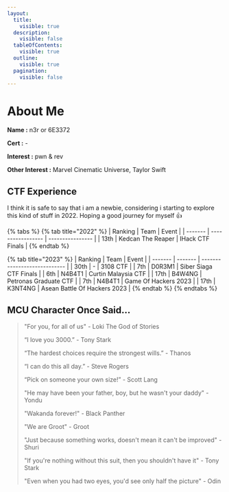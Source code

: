 ```yaml
---
layout:
  title:
    visible: true
  description:
    visible: false
  tableOfContents:
    visible: true
  outline:
    visible: true
  pagination:
    visible: false
---
```


# About Me

**Name :** n3r or 6E3372

**Cert :** -

**Interest :** pwn & rev

**Other Interest :** Marvel Cinematic Universe, Taylor Swift



## CTF Experience

I think it is safe to say that i am a newbie, considering i starting to explore this kind of stuff in 2022. Hoping a good journey for myself :thumbsup:

{% tabs %}
{% tab title="2022" %}
| Ranking | Team              | Event            |
| ------- | ----------------- | ---------------- |
| 13th    | Kedcan The Reaper | IHack CTF Finals |
{% endtab %}

{% tab title="2023" %}
| Ranking | Team    | Event                        |
| ------- | ------- | ---------------------------- |
| 30th    | -       | 3108 CTF                     |
| 7th     | D0R3M1  | Siber Siaga CTF Finals       |
| 6th     | N4B4T1  | Curtin Malaysia CTF          |
| 17th    | B4W4NG  | Petronas Graduate CTF        |
| 7th     | N4B4T1  | Game Of Hackers 2023         |
| 17th    | K3NT4NG | Asean Battle Of Hackers 2023 |
{% endtab %}
{% endtabs %}

## MCU Character Once Said...

> "For you, for all of us" - Loki The God of Stories
>
> “I love you 3000.” - Tony Stark
>
> “The hardest choices require the strongest wills.” - Thanos
>
> “I can do this all day.” - Steve Rogers
>
> “Pick on someone your own size!” - Scott Lang
>
> "He may have been your father, boy, but he wasn't your daddy" - Yondu
>
> "Wakanda forever!" - Black Panther
>
> "We are Groot" - Groot
>
> "Just because something works, doesn't mean it can't be improved" - Shuri
>
> "If you're nothing without this suit, then you shouldn't have it" - Tony Stark
>
> "Even when you had two eyes, you'd see only half the picture" - Odin
